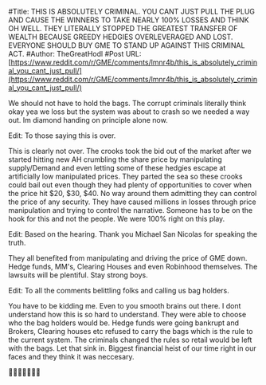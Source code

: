 #Title: THIS IS ABSOLUTELY CRIMINAL. YOU CANT JUST PULL THE PLUG AND CAUSE THE WINNERS TO TAKE NEARLY 100% LOSSES AND THINK OH WELL. THEY LITERALLY STOPPED THE GREATEST TRANSFER OF WEALTH BECAUSE GREEDY HEDGIES OVERLEVERAGED AND LOST. EVERYONE SHOULD BUY GME TO STAND UP AGAINST THIS CRIMINAL ACT.
#Author: TheGreatHodl
#Post URL: [https://www.reddit.com/r/GME/comments/lmnr4b/this_is_absolutely_criminal_you_cant_just_pull/](https://www.reddit.com/r/GME/comments/lmnr4b/this_is_absolutely_criminal_you_cant_just_pull/)


We should not have to hold the bags. The corrupt criminals literally think okay yea we loss but the system was about to crash so we needed a way out. Im diamond handing on principle alone now.


Edit: To those saying this is over.

This is clearly not over. The crooks took the bid out of the market after we started hitting new AH crumbling the share price by manipulating supply/Demand and even letting some of these hedgies escape at artificially low manipulated prices. They parted the sea so these crooks could bail out even though they had plenty of opportunities to cover when the price hit $20, $30, $40. No way around them admitting they can control the price of any security.  They have caused millions in losses through price manipulation and trying to control the narrative. Someone has to be on the hook for this and not the people. We were 100%  right on this play.

Edit: Based on the hearing. Thank you Michael San Nicolas for speaking the truth.

They all benefited from manipulating and driving the price of GME down. Hedge funds, MM's, Clearing Houses and even Robinhood themselves. The lawsuits will be plentiful. Stay strong boys.

Edit: To all the comments belittling folks and calling us bag holders.

You have to be kidding me. Even to you smooth brains out there. I dont understand how this is so hard to understand. They were able to choose who the bag holders would be. Hedge funds were going bankrupt and Brokers, Clearing houses etc refused to carry the bags which is the rule to the current system. The criminals changed the rules so retail would be left with the bags. Let that sink in. Biggest financial heist of our time right in our faces and they think it was neccesary.

💎💎💎💎✊✊✊